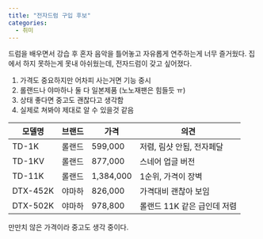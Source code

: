 ```yaml
---
title: "전자드럼 구입 후보"
categories:
  - 취미
---
```


드럼을 배우면서 강습 후 혼자 음악을 틀어놓고 자유롭게 연주하는게 너무 즐거웠다. 집에서 하지 못하는게 못내 아쉬웠는데, 전자드럼이 갖고 싶어졌다.

1. 가격도 중요하지만 어차피 사는거면 기능 중시
1. 롤랜드나 야마하나 둘 다 일본제품 (노노재팬은 힘들듯 ㅠ)
1. 상태 좋다면 중고도 괜찮다고 생각함
1. 실제로 쳐봐야 제대로 알 수 있을것 같음

|모델명|브랜드|가격|의견|
|----|----|---|---|
|TD-1K|롤랜드|599,000|저렴, 림샷 안됨, 전자페달|
|TD-1KV|롤랜드|877,000|스네어 업글 버전|
|TD-11K|롤랜드|1,384,000|1순위, 가격이 장벽|
|DTX-452K|야마하|826,000|가격대비 괜찮아 보임|
|DTX-502K|야마하|978,800|롤랜드 11K 같은 급인데 저렴|

만만치 않은 가격이라 중고도 생각 중이다.
